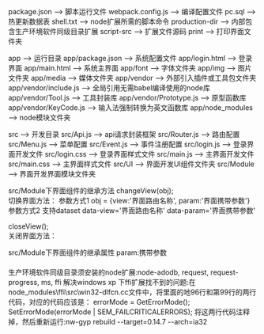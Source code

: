 package.json             -->    脚本运行文件
webpack.config.js        -->    编译配置文件
pc.sql                   -->    热更新数据表
shell.txt                -->    node扩展所需的脚本命令
production-dir           -->    内部包含生产环境软件同级目录扩展
script-src               -->    扩展文件源码
print                    -->    打印界面文件夹

app                      -->    运行目录
app/package.json         -->    系统配置文件
app/login.html           -->    登录界面
app/main.html            -->    系统主界面
app/font                 -->    字体文件夹
app/img                  -->    图片文件夹
app/media                -->    媒体文件夹
app/vendor               -->    外部引入插件或工具包文件夹
app/vendor/include.js    -->    全局引用无需babel编译使用的node库
app/vendor/Tool.js       -->    工具封装库
app/vendor/Prototype.js  -->    原型函数库
app/vendor/KeyCode.js    -->    输入法强制转换为英文函数库
app/node_modules         -->    node模块文件夹

src                      -->    开发目录
src/Api.js               -->    api请求封装框架
src/Router.js            -->    路由配置
src/Menu.js              -->    菜单配置
src/Event.js             -->    事件注册配置
src/login.js             -->    登录界面开发文件
src/login.css            -->    登录界面样式文件
src/main.js              -->    主界面开发文件
src/main.css             -->    主界面样式文件
src/UI                   -->    界面开发UI组件文件夹
src/Module               -->    界面开发界面模块文件夹




src/Module下界面组件的继承方法
changeView(obj);    
    切换界面方法：
        参数方式1
            obj = {view:'界面路由名称', param:'界面携带参数'}
        参数方式2
            支持dataset
            data-view='界面路由名称' data-param='界面携带参数'

closeView();    
    关闭界面方法：


src/Module下界面组件的继承属性
param:携带参数

####
生产环境软件同级目录须安装的node扩展:node-adodb, request, request-progress, ms, ffi
解决windows xp 下ffi扩展找不到的问题:在node_modules\ffi\src\win32-dlfcn.cc文件中，将里面的地96行和第99行的两行代码，对应的代码应该是：
     errorMode = GetErrorMode();  
     SetErrorMode(errorMode | SEM_FAILCRITICALERRORS);
将这两行代码注释掉，然后重新运行:nw-gyp rebuild --target=0.14.7 --arch=ia32



